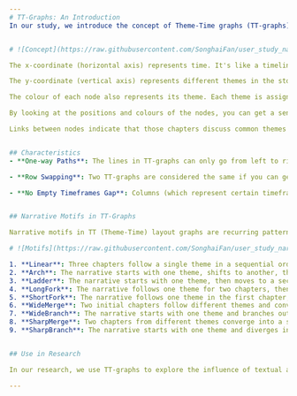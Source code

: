 ```yaml
---
# TT-Graphs: An Introduction
In our study, we introduce the concept of Theme-Time graphs (TT-graphs), as a method of visually representing narrative structures. Imagine a grid like a chess board or a spreadsheet. In a TT-Graph, nodes representing story chapters are plotted on a grid. The position of a node on the grid is determined by two coordinates: the x-coordinate and the y-coordinate.


# ![Concept](https://raw.githubusercontent.com/SonghaiFan/user_study_narrative_sketch/gh-pages/concept.png)

The x-coordinate (horizontal axis) represents time. It's like a timeline that shows when things happen in the story. As you move from left to right along the x-axis, you're moving forward in time. Thus, each column represents a distinct timeframe.

The y-coordinate (vertical axis) represents different themes in the story. Each row on the y-axis corresponds to a different theme. So, if a node is in the third row, for example, that means it's part of the third theme.

The colour of each node also represents its theme. Each theme is assigned a different colour so that all the nodes that are part of the same theme will be the same colour. This makes it easy to see at a glance which parts of the story are about which themes.

By looking at the positions and colours of the nodes, you can get a sense of how the story's themes evolve over time. This can help you understand the structure of the story and how different themes are interconnected.

Links between nodes indicate that those chapters discuss common themes or entities (people, places, organisations) discussed. In the short stories we present in TT-graphs in this study, a path connects all chapters across timeframes.


## Characteristics
- **One-way Paths**: The lines in TT-graphs can only go from left to right, like reading a book.

- **Row Swapping**: Two TT-graphs are considered the same if you can get from one to the other by just swapping rows around.

- **No Empty Timeframes Gap**: Columns (which represent certain timeframes) cannot have an empty column between them. For instance, if we think of the columns as "Past", "Present", and "Future", we can't have nodes in "Past" and "Future" without anything in the "Present".


## Narrative Motifs in TT-Graphs

Narrative motifs in TT (Theme-Time) layout graphs are recurring patterns or structures that help to depict how themes evolve over time in a narrative. They are like the building blocks of a story, representing the simplest units of meaning within the narrative structure.

# ![Motifs](https://raw.githubusercontent.com/SonghaiFan/user_study_narrative_sketch/gh-pages/motifs.png)

1. **Linear**: Three chapters follow a single theme in a sequential order.
2. **Arch**: The narrative starts with one theme, shifts to another, then returns to the first theme.
3. **Ladder**: The narrative starts with one theme, then moves to a second theme, and ends with a third theme.
4. **LongFork**: The narrative follows one theme for two chapters, then shifts to a second theme for the final chapter.
5. **ShortFork**: The narrative follows one theme in the first chapter, then shifts to a second theme for the remaining chapters.
6. **WideMerge**: Two initial chapters follow different themes and converge into a shared theme in the last chapter.
7. **WideBranch**: The narrative starts with one theme and branches out to two different themes in the following chapters.
8. **SharpMerge**: Two chapters from different themes converge into a single theme in the last chapter.
9. **SharpBranch**: The narrative starts with one theme and diverges into two different themes in the later chapters.


## Use in Research

In our research, we use TT-graphs to explore the influence of textual and graphic narrative structures on the understanding and interpretation of news stories. TT-graphs serve as a valuable tool for visually communicating narratives and facilitating comparative studies of textual and graphic.

---
```

